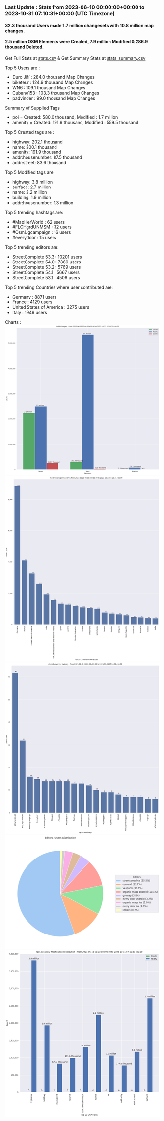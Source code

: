 ### Last Update : Stats from 2023-06-10 00:00:00+00:00 to 2023-10-31 07:10:31+00:00 (UTC Timezone)

#### 32.3 thousand Users made 1.7 million changesets with 10.8 million map changes.
#### 2.5 million OSM Elements were Created, 7.9 million Modified & 286.9 thousand Deleted.
Get Full Stats at [stats.csv](/stats/fieldmappers/Daily/stats.csv)
 & Get Summary Stats at [stats_summary.csv](/stats/fieldmappers/Daily/stats_summary.csv)

Top 5 Users are : 
- Đuro Jiří : 284.0 thousand Map Changes
- biketeur : 124.9 thousand Map Changes
- WN6 : 109.1 thousand Map Changes
- Cubano153 : 103.3 thousand Map Changes
- padvinder : 99.0 thousand Map Changes

Summary of Supplied Tags
- poi = Created: 580.0 thousand, Modified : 1.7 million
- amenity = Created: 191.9 thousand, Modified : 559.5 thousand


Top 5 Created tags are :
- highway: 202.1 thousand
- name: 200.1 thousand
- amenity: 191.9 thousand
- addr:housenumber: 87.5 thousand
- addr:street: 83.6 thousand


Top 5 Modified tags are :
- highway: 3.8 million
- surface: 2.7 million
- name: 2.2 million
- building: 1.9 million
- addr:housenumber: 1.3 million


Top 5 trending hashtags are:
- #MapHerWorld : 62 users
- #FLCHgrdUNMSM : 32 users
- #OsmUgcampaign : 16 users
- #everydoor : 15 users


Top 5 trending editors are:
- StreetComplete 53.3 : 10201 users
- StreetComplete 54.0 : 7369 users
- StreetComplete 53.2 : 5769 users
- StreetComplete 54.1 : 5667 users
- StreetComplete 53.1 : 4506 users


Top 5 trending Countries where user contributed are:
- Germany : 8871 users
- France : 4129 users
- United States of America : 3275 users
- Italy : 1949 users


 Charts : 
![Alt text](./stats_osm_changes.png) 
![Alt text](./stats_users_per_country.png) 
![Alt text](./stats_users_per_hashtag.png) 
![Alt text](./stats_editors_pie_chart.png) 
![Alt text](./stats_tags.png) 
